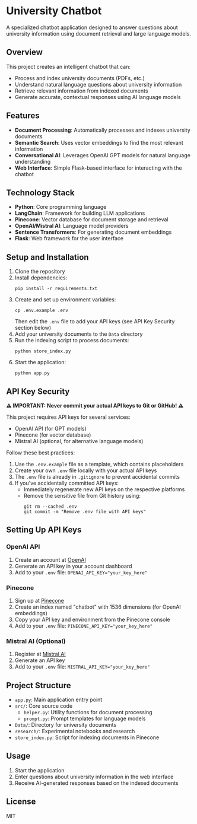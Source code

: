 # University Chatbot

A specialized chatbot application designed to answer questions about university information using document retrieval and large language models.

## Overview

This project creates an intelligent chatbot that can:
- Process and index university documents (PDFs, etc.)
- Understand natural language questions about university information
- Retrieve relevant information from indexed documents
- Generate accurate, contextual responses using AI language models

## Features

- **Document Processing**: Automatically processes and indexes university documents
- **Semantic Search**: Uses vector embeddings to find the most relevant information
- **Conversational AI**: Leverages OpenAI GPT models for natural language understanding
- **Web Interface**: Simple Flask-based interface for interacting with the chatbot

## Technology Stack

- **Python**: Core programming language
- **LangChain**: Framework for building LLM applications
- **Pinecone**: Vector database for document storage and retrieval
- **OpenAI/Mistral AI**: Language model providers
- **Sentence Transformers**: For generating document embeddings
- **Flask**: Web framework for the user interface

## Setup and Installation

1. Clone the repository
2. Install dependencies:
   ```
   pip install -r requirements.txt
   ```
3. Create and set up environment variables:
   ```
   cp .env.example .env
   ```
   Then edit the `.env` file to add your API keys (see API Key Security section below)
4. Add your university documents to the `Data` directory
5. Run the indexing script to process documents:
   ```
   python store_index.py
   ```
6. Start the application:
   ```
   python app.py
   ```

## API Key Security

**⚠️ IMPORTANT: Never commit your actual API keys to Git or GitHub! ⚠️**

This project requires API keys for several services:
- OpenAI API (for GPT models)
- Pinecone (for vector database)
- Mistral AI (optional, for alternative language models)

Follow these best practices:
1. Use the `.env.example` file as a template, which contains placeholders
2. Create your own `.env` file locally with your actual API keys
3. The `.env` file is already in `.gitignore` to prevent accidental commits
4. If you've accidentally committed API keys:
   - Immediately regenerate new API keys on the respective platforms
   - Remove the sensitive file from Git history using:
     ```
     git rm --cached .env
     git commit -m "Remove .env file with API keys"
     ```

## Setting Up API Keys

### OpenAI API
1. Create an account at [OpenAI](https://platform.openai.com/)
2. Generate an API key in your account dashboard
3. Add to your `.env` file: `OPENAI_API_KEY="your_key_here"`

### Pinecone
1. Sign up at [Pinecone](https://www.pinecone.io/)
2. Create an index named "chatbot" with 1536 dimensions (for OpenAI embeddings)
3. Copy your API key and environment from the Pinecone console
4. Add to your `.env` file: `PINECONE_API_KEY="your_key_here"`

### Mistral AI (Optional)
1. Register at [Mistral AI](https://mistral.ai/)
2. Generate an API key 
3. Add to your `.env` file: `MISTRAL_API_KEY="your_key_here"`

## Project Structure

- `app.py`: Main application entry point
- `src/`: Core source code
  - `helper.py`: Utility functions for document processing
  - `prompt.py`: Prompt templates for language models
- `Data/`: Directory for university documents
- `research/`: Experimental notebooks and research
- `store_index.py`: Script for indexing documents in Pinecone

## Usage

1. Start the application
2. Enter questions about university information in the web interface
3. Receive AI-generated responses based on the indexed documents

## License

MIT
